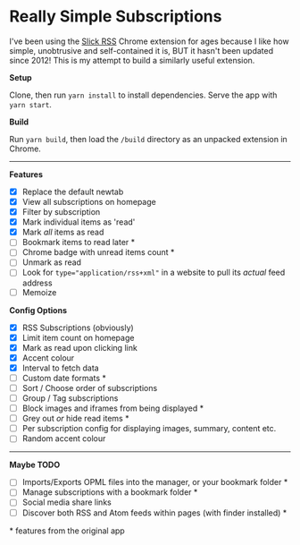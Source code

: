# Really Simple Subscriptions

I've been using the [Slick RSS](https://chrome.google.com/webstore/detail/slick-rss/ealjoljnibpdkocmldliaoojpgdkcdob?hl=en) Chrome extension for ages because I like how simple, unobtrusive and self-contained it is, BUT it hasn't been updated since 2012! This is my attempt to build a similarly useful extension.

**Setup**

Clone, then run `yarn install` to install dependencies. Serve the app with `yarn start`.

**Build**

Run `yarn build`, then load the `/build` directory as an unpacked extension in Chrome.

---

**Features**

- [x] Replace the default newtab
- [x] View all subscriptions on homepage
- [x] Filter by subscription
- [x] Mark individual items as 'read'
- [x] Mark _all_ items as read
- [ ] Bookmark items to read later *
- [ ] Chrome badge with unread items count *
- [ ] Unmark as read
- [ ] Look for `type="application/rss+xml"` in a website to pull its _actual_ feed address
- [ ] Memoize

**Config Options**

- [x] RSS Subscriptions (obviously)
- [x] Limit item count on homepage
- [x] Mark as read upon clicking link
- [x] Accent colour
- [x] Interval to fetch data
- [ ] Custom date formats *
- [ ] Sort / Choose order of subscriptions
- [ ] Group / Tag subscriptions
- [ ] Block images and iframes from being displayed *
- [ ] Grey out _or_ hide read items *
- [ ] Per subscription config for displaying images, summary, content etc.
- [ ] Random accent colour

---

**Maybe TODO**

- [ ] Imports/Exports OPML files into the manager, or your bookmark folder *
- [ ] Manage subscriptions with a bookmark folder *
- [ ] Social media share links
- [ ] Discover both RSS and Atom feeds within pages (with finder installed) *

\* features from the original app
